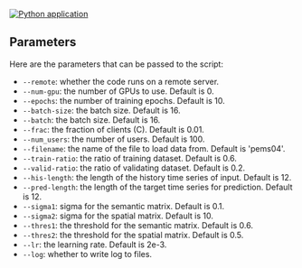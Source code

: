[![Python application](https://github.com/ebagirma/Fed-STGODE-Network/actions/workflows/python-app.yml/badge.svg)](https://github.com/ebagirma/Fed-STGODE-Network/actions/workflows/python-app.yml)




## Parameters

Here are the parameters that can be passed to the script:

* `--remote`: whether the code runs on a remote server.
* `--num-gpu`: the number of GPUs to use. Default is 0.
* `--epochs`: the number of training epochs. Default is 10.
* `--batch-size`: the batch size. Default is 16.
* `--batch`: the batch size. Default is 16.
* `--frac`: the fraction of clients (C). Default is 0.01.
* `--num_users`: the number of users. Default is 100.
* `--filename`: the name of the file to load data from. Default is 'pems04'.
* `--train-ratio`: the ratio of training dataset. Default is 0.6.
* `--valid-ratio`: the ratio of validating dataset. Default is 0.2.
* `--his-length`: the length of the history time series of input. Default is 12.
* `--pred-length`: the length of the target time series for prediction. Default is 12.
* `--sigma1`: sigma for the semantic matrix. Default is 0.1.
* `--sigma2`: sigma for the spatial matrix. Default is 10.
* `--thres1`: the threshold for the semantic matrix. Default is 0.6.
* `--thres2`: the threshold for the spatial matrix. Default is 0.5.
* `--lr`: the learning rate. Default is 2e-3.
* `--log`: whether to write log to files.
